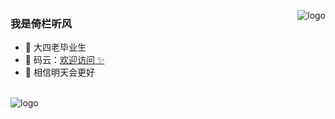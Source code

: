 <p>
<img src="https://github-readme-stats.vercel.app/api?username=nodusk&show_icons=true" alt="logo" align="right" style="margin-bottom: 20px;" />
</p>

### 我是倚栏听风 
- 👬 大四老毕业生
- 🏡 码云：<a href="https://gitee.com/nodusk" target="_blank">欢迎访问 ✨</a>
- 🌱 相信明天会更好

<br/>
<img src="https://github-profile-trophy.vercel.app/?username=nodusk&theme=flat&column=7" alt="logo" align="center" style="margin: auto;"/>
